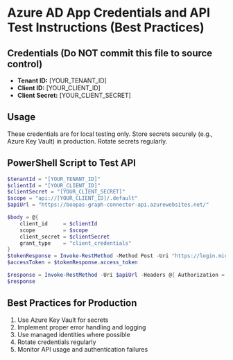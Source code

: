 # Azure AD App Credentials and API Test Instructions (Best Practices)

## Credentials (Do NOT commit this file to source control)
- **Tenant ID:** [YOUR_TENANT_ID]
- **Client ID:** [YOUR_CLIENT_ID]
- **Client Secret:** [YOUR_CLIENT_SECRET]

## Usage
These credentials are for local testing only. Store secrets securely (e.g., Azure Key Vault) in production. Rotate secrets regularly.

## PowerShell Script to Test API
```powershell
$tenantId = "[YOUR_TENANT_ID]"
$clientId = "[YOUR_CLIENT_ID]"
$clientSecret = "[YOUR_CLIENT_SECRET]"
$scope = "api://[YOUR_CLIENT_ID]/.default"
$apiUrl = "https://boopas-graph-connector-api.azurewebsites.net/"

$body = @{
    client_id     = $clientId
    scope         = $scope
    client_secret = $clientSecret
    grant_type    = "client_credentials"
}
$tokenResponse = Invoke-RestMethod -Method Post -Uri "https://login.microsoftonline.com/$tenantId/oauth2/v2.0/token" -Body $body
$accessToken = $tokenResponse.access_token

$response = Invoke-RestMethod -Uri $apiUrl -Headers @{ Authorization = "Bearer $accessToken" }
$response
```

## Best Practices for Production
1. Use Azure Key Vault for secrets
2. Implement proper error handling and logging
3. Use managed identities where possible
4. Rotate credentials regularly
5. Monitor API usage and authentication failures
